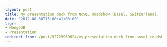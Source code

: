 ```yaml
---
layout: post
title: My presentation deck from NoSQL Roadshow (Basel, Switzerland).
date: '2012-08-30T15:00:41+03:00'
tags:
- MongoDB
- Presentation
redirect_from: /post/92729969824/my-presentation-deck-from-nosql-roadshow-basel-switzerla
---
```

<p><script async class="speakerdeck-embed" data-id="503f2c172d2b07000203cd89" data-ratio="1.7777777777777777" src="//speakerdeck.com/assets/embed.js"></script></p>
